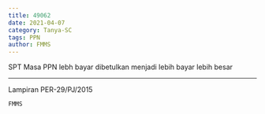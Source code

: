 ```yaml
---
title: 49062
date: 2021-04-07
category: Tanya-SC
tags: PPN
author: FMMS
---
```


SPT Masa PPN lebh bayar dibetulkan menjadi lebih bayar lebih besar

---

Lampiran PER-29/PJ/2015

`FMMS`
